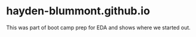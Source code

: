 # hayden-blummont.github.io

This was part of boot camp prep for EDA and shows where we started out.
